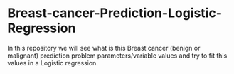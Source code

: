 # Breast-cancer-Prediction-Logistic-Regression
In this repository we will see what is this Breast cancer (benign or malignant) prediction problem parameters/variable values and try to fit this values in a Logistic regression.
